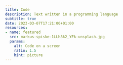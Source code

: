 ```yaml
---
title: Code
description: Text written in a programming language
subtitle: true
date: 2023-03-07T17:21:00+01:00
resources:
- name: featured
  src: markus-spiske-1LLh8k2_YFk-unsplash.jpg
  params:
    alt: Code on a screen
    ratio: 1.5
    hint: picture
---
```

